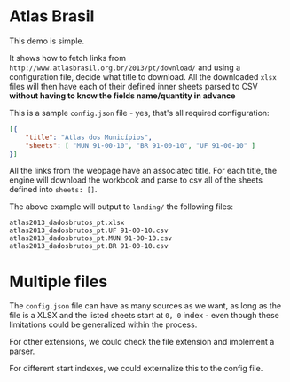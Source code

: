 # Atlas Brasil

This demo is simple.

It shows how to fetch links from `http://www.atlasbrasil.org.br/2013/pt/download/` and using a configuration file, decide what title to download. All the downloaded `xlsx` files will then have each of their defined inner sheets parsed to CSV **without having to know the fields name/quantity in advance**

This is a sample `config.json` file - yes, that's all required configuration:

```json
[{
    "title": "Atlas dos Municípios",
    "sheets": [ "MUN 91-00-10", "BR 91-00-10", "UF 91-00-10" ]
}]
```

All the links from the webpage have an associated title. For each title, the engine will download the workbook and parse to csv all of the sheets defined into `sheets: []`.

The above example will output to `landing/` the following files:

```
atlas2013_dadosbrutos_pt.xlsx
atlas2013_dadosbrutos_pt.UF 91-00-10.csv
atlas2013_dadosbrutos_pt.MUN 91-00-10.csv
atlas2013_dadosbrutos_pt.BR 91-00-10.csv
```

# Multiple files

The `config.json` file can have as many sources as we want, as long as the file is a XLSX and the listed sheets start at `0, 0` index - even though these limitations could be generalized within the process.

For other extensions, we could check the file extension and implement a parser.

For different start indexes, we could externalize this to the config file.